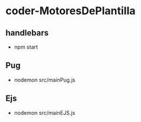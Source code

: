 # coder-MotoresDePlantilla

## handlebars
*  npm start

## Pug
* nodemon src/mainPug.js

## Ejs
* nodemon src/mainEJS.js